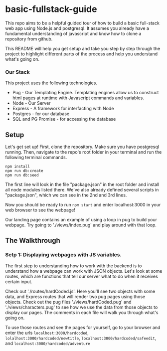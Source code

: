 # basic-fullstack-guide
This repo aims to be a helpful guided tour of how to build a basic full-stack web app using Node.js and postgresql.  It assumes you already have a fundamental understanding of javascript and know how to clone a repository from github.

This README will help you get setup and take you step by step through the project to highlight different parts of the process and help you understand what's going on.

### Our Stack

This project uses the following technologies.

* Pug - Our Templating Engine.  Templating engines allow us to construct html pages at runtime with Javascript commands and variables.
* Node - Our Server
* Express - A framework for interfacting with Node
* Postgres - for our database
* SQL and PG Promise - for accessing the database

## Setup

Let's get set up!  First, clone the repository.  Make sure you have postgresql running. Then, navigate to the repo's root folder in your terminal and run the following terminal commands.

```
npm install
npm run db:create
npm run db:seed
```
The first line will look in the file "package.json" in the root folder and install all node modules listed there.
We've also already defined several scripts in "package.json", which we can see in the 2nd and 3rd lines.  

Now you should be ready to run `npm start` and enter localhost:3000 in your web browser to see the webpage!

Our landing page contains an example of using a loop in pug to build your webpage.  Try going to './views/index.pug' and play around with that loop.

## The Walkthrough

### Setp 1: Displaying webpages with JS variables.

The first step to understanding how to work with the backend is to understand how a webpage can work with JSON objects.  Let's look at some routes, which are functions that tell our server what to do when it receives certain input.

Check out './routes/hardCoded.js'.  Here you'll see two objects with some data, and Express routes that will render two pug pages using those objects.  Check out the pug files './views/hardCoded.pug' and './views/characters.pug' to see how we use the data from those objects to display our pages.  The comments in each file will walk you through what's going on.

To use those routes and see the pages for yourself, go to your browser and enter the urls `localhost:3000/hardcoded`, `lolalhost:3000/hardcoded/newtitle`, `localhost:3000/hardcoded/safeedit`, and `localhost:3000/hardcoded/adventure`
